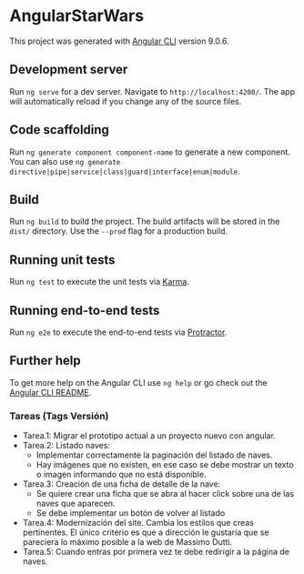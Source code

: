 # AngularStarWars

This project was generated with [Angular CLI](https://github.com/angular/angular-cli) version 9.0.6.

## Development server

Run `ng serve` for a dev server. Navigate to `http://localhost:4200/`. The app will automatically reload if you change any of the source files.

## Code scaffolding

Run `ng generate component component-name` to generate a new component. You can also use `ng generate directive|pipe|service|class|guard|interface|enum|module`.

## Build

Run `ng build` to build the project. The build artifacts will be stored in the `dist/` directory. Use the `--prod` flag for a production build.

## Running unit tests

Run `ng test` to execute the unit tests via [Karma](https://karma-runner.github.io).

## Running end-to-end tests

Run `ng e2e` to execute the end-to-end tests via [Protractor](http://www.protractortest.org/).

## Further help

To get more help on the Angular CLI use `ng help` or go check out the [Angular CLI README](https://github.com/angular/angular-cli/blob/master/README.md).


### Tareas (Tags Versión)

- Tarea.1: Migrar el prototipo actual a un proyecto nuevo con angular.
- Tarea.2: Listado naves: 
  -  Implementar correctamente la paginación del listado de naves.
  -  Hay imágenes que no existen, en ese caso se debe mostrar un texto o imagen informando que no está disponible.
- Tarea.3: Creación de una ficha de detalle de la nave:
  - Se quiere crear una ficha que se abra al hacer click sobre una de las naves que aparecen.
  - Se debe implementar un botón de volver al listado
- Tarea.4: Modernización del site. Cambia los estilos que creas pertinentes. El único criterio es que a dirección le gustaría que se pareciera lo máximo posible a la web de Massimo Dutti.
- Tarea.5: Cuando entras por primera vez te debe redirigir a la página de naves.